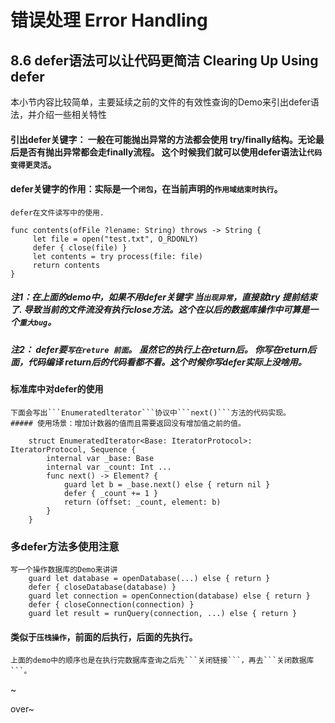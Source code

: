 # 错误处理 Error Handling

## 8.6 defer语法可以让代码更简洁 Clearing Up Using defer
	
本小节内容比较简单，主要延续之前的文件的有效性查询的Demo来引出defer语法，并介绍一些相关特性

#### 引出defer关键字： 一般在可能抛出异常的方法都会使用 try/finally结构。无论最后是否有抛出异常都会走finally流程。 这个时候我们就可以使用defer语法让```代码变得更灵活```。

#### defer关键字的作用：实际是一个```闭包```，在当前声明的```作用域结束时执行```。
	defer在文件读写中的使用.
	
	func contents(ofFile ?lename: String) throws -> String {
		 let file = open("test.txt", O_RDONLY)
		 defer { close(file) }
		 let contents = try process(file: file) 
		 return contents 
	}

##### 注1：在上面的demo中，如果不用defer关键字 当```出现异常```，直接就try 提前结束了. 导致当前的文件流没有执行close方法。这个在以后的数据库操作中可算是一个```重大bug```。 

##### 注2： defer要```写在reture 前面```。  虽然它的执行上在return后。 你写在return后面，代码编译 return后的代码看都不看。这个时候你写defer实际上没啥用。


#### 标准库中对defer的使用
	下面会写出```Enumeratedlterator```协议中```next()```方法的代码实现。
	##### 使用场景：增加计数器的值而且需要返回没有增加值之前的值。

		struct EnumeratedIterator<Base: IteratorProtocol>: IteratorProtocol, Sequence { 
			internal var _base: Base 
			internal var _count: Int ...
			func next() -> Element? { 
				guard let b = _base.next() else { return nil } 
				defer { _count += 1 } 
				return (offset: _count, element: b) 
			} 
		}

### 多defer方法多使用注意
	写一个操作数据库的Demo来讲讲
		guard let database = openDatabase(...) else { return } 
		defer { closeDatabase(database) } 
		guard let connection = openConnection(database) else { return } 
		defer { closeConnection(connection) } 
		guard let result = runQuery(connection, ...) else { return }

#### 类似于```压栈操作```，前面的后执行，后面的先执行。
	上面的demo中的顺序也是在执行完数据库查询之后先```关闭链接```，再去```关闭数据库```。

~

over~

